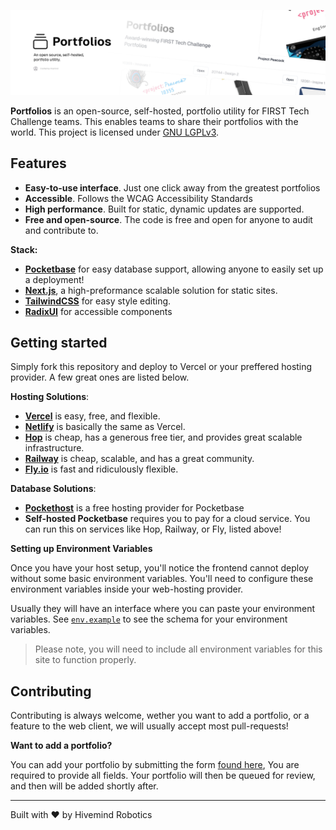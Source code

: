 ![Portfolios](.github/assets/banner.png)

<strong>Portfolios</strong> is an open-source, self-hosted, portfolio utility for FIRST Tech Challenge teams. This enables teams to share their portfolios with the world. This project is
licensed under [GNU LGPLv3](COPYING.LESSER).

## Features

- **Easy-to-use interface**. Just one click away from the greatest portfolios
- **Accessible**. Follows the WCAG Accessibility Standards
- **High performance**. Built for static, dynamic updates are supported.
- **Free and open-source**. The code is free and open for anyone to audit and contribute to.

**Stack:**

- [**Pocketbase**](https://pocketbase.io/) for easy database support, allowing anyone to easily set up a deployment!
- [**Next.js**](https://nextjs.org/), a high-preformance scalable solution for static sites.
- [**TailwindCSS**](https://tailwindcss.com/) for easy style editing.
- [**RadixUI**](https://www.radix-ui.com/) for accessible components

## Getting started

Simply fork this repository and deploy to Vercel or your preffered hosting provider. A few great ones are listed below.

**Hosting Solutions**:

- [**Vercel**](https://vercel.app/) is easy, free, and flexible.
- [**Netlify**](https://netlify.com/) is basically the same as Vercel.
- [**Hop**](https://hop.io/) is cheap, has a generous free tier, and provides great scalable infrastructure.
- [**Railway**](https://railway.app/) is cheap, scalable, and has a great community.
- [**Fly.io**](https://fly.io/) is fast and ridiculously flexible.

**Database Solutions**:

- [**Pockethost**](https://pockethost.io/) is a free hosting provider for Pocketbase
- **Self-hosted Pocketbase** requires you to pay for a cloud service. You can run this on services like Hop, Railway, or Fly, listed above!

**Setting up Environment Variables**

Once you have your host setup, you'll notice the frontend cannot deploy without some basic environment variables. You'll need to configure these environment variables inside your web-hosting provider.

Usually they will have an interface where you can paste your environment variables. See [`env.example`](https://github.com/hivemindhq/portfolios/blob/main/.env.example) to see the schema for your environment variables.

> Please note, you will need to include all environment variables for this site to function properly.

## Contributing

Contributing is always welcome, wether you want to add a portfolio, or a feature to the web client, we will usually accept most pull-requests!

**Want to add a portfolio?**

You can add your portfolio by submitting the form [found here](https://github.com/hivemindhq/portfolios/issues/new?assignees=&labels=addition&projects=&template=add_portfolio.yml&title=Portfolios+%C2%BB+), You are required to provide all fields. Your portfolio will then be queued for review, and then will be added shortly after.

---

Built with ❤️ by Hivemind Robotics
